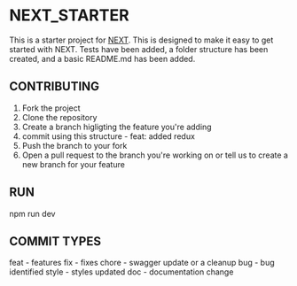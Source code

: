 # NEXT_STARTER

This is a starter project for [NEXT](https://nextjs.org/).
This is designed to make it easy to get started with NEXT.
Tests have been added, a folder structure has been created, and a basic README.md has been added.

## CONTRIBUTING

1. Fork the project
2. Clone the repository
3. Create a branch higligting the feature you're adding
4. commit using this structure - feat: added redux
5. Push the branch to your fork
6. Open a pull request to the branch you're working on or tell us to create a new branch for your feature

## RUN

npm run dev

## COMMIT TYPES

feat - features
fix - fixes
chore - swagger update or a cleanup
bug - bug identified
style - styles updated
doc - documentation change
